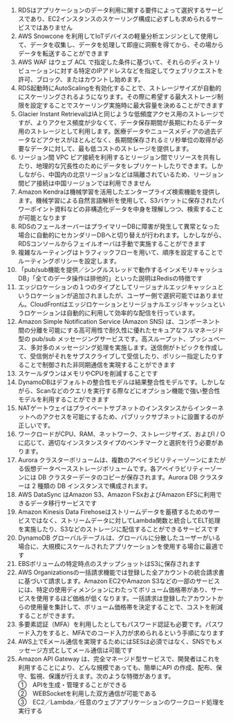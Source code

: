 1. RDSはアプリケーションのデータ利用に関する要件によって選択するサービスであり、EC2インスタンスのスケーリング構成に必ずしも求められるサービスではありません
2. AWS Snowcone を利用してIoTデバイスの軽量分析エンジンとして使用して、データを収集し、データを処理して即座に洞察を得てから、その場からデータを転送することができます
3. AWS WAF はウェブ ACL で指定した条件に基づいて、それらのディストリビューションに対する特定のIPアドレスなどを指定してウェブリクエストを許可、ブロック、またはカウントし始めます。
4. RDS起動時にAutoScalingを有効化することで、ストレージサイズが自動的にスケーリングされるようになります。その際に希望する最大ストレージ制限を設定することでスケーリング実施時に最大容量を決めることができます
5. Glacier Instant RetrievalはIAと同じような低頻度アクセス用のストレージですが、よりアクセス頻度が少なくて、データ保存期間が長期にわたるデータ用のストレージとして利用します。医療データやニュースメディアの過去データなどアクセスがほとんどなく、長期間保存されるミリ秒単位の取得が必要なデータに対して、最も低コストのストレージを提供します。
6. リージョン間 VPC ピア接続を利用するとリージョン間でリソースを共有したり、地理的な冗長性のためにデータをレプリケートしたりできます。しかしながら、中国内の北京リージョンなどは隔離されているため、リージョン間ピア接続は中国リージョンでは利用できません
7. Amazon Kendraは機械学習を活用したエンタープライズ検索機能を提供します。機械学習による自然言語解析を使用して、S3バケットに保存されたパワーポイント資料などの非構造化データを中身を理解しつつ、検索することが可能となります
8. RDSのフェールオーバーはプライマリーDBに障害が発生して異常となった場合に自動的にセカンダリーDBへと切り替えが行われます。しかしながら、RDSコンソールからフェイルオーバは手動で実施することができます
9. 複雑なルーティングはトラフィックフローを用いて、順序を設定することでルーティングポリシーを設定します。
10. 「pub/sub機能を提供／シングルスレッドで動作するインメモリキャッシュDB」「全てのデータ操作は排他的」といった説明はRedisの特徴です
11. エッジロケーションの１つのタイプとしてリージョナルエッジキャッシュというロケーションが追加されましたが、ユーザー側で選択可能ではありません。CloudFrontはエッジロケーションとリージョナルエッジキャッシュというロケーションは自動的に利用して効率的な配信を行っています。
12. Amazon Simple Notification Service (Amazon SNS) は、コンポーネント間の分離を可能にする高可用性で耐久性に優れたセキュアなフルマネージド型の pub/sub メッセージングサービスです。高スループット、プッシュベース、多対多のメッセージング処理を実施します。送信側がトピックを作成して、受信側がそれをサブスクライブして受信したり、ポリシー指定したりすることで制御された非同期通信を実現することができます
13. スケールダウンはメモリやCPUを削減することです
14. DynamoDBはデフォルトの整合性モデルは結果整合性モデルです。しかしながら、Scanなどのクエリを実行する際などにオプション機能で強い整合性モデルを利用することができます
15. NATゲートウェイはプライベートサブネットのインスタンスからインターネットへのアクセスを可能にするため、パブリックサブネットに設置するのが正しいです。
16. ワークロードがCPU、RAM、ネットワーク、ストレージサイズ、およびI / Oに応じて、適切なインスタンスタイプのベンチマークと選択を行う必要があります。
17. Aurora クラスターボリュームは、複数のアベイラビリティーゾーンにまたがる仮想データベースストレージボリュームです。各アベイラビリティーゾーンには DB クラスターデータのコピーが保存されます。Aurora DB クラスターは 2 種類の DB インスタンスで構成されます。
18. AWS DataSync はAmazon S3、Amazon FSxおよびAmazon EFSに利用できるデータ移行サービスです
19. Amazon Kinesis Data Firehoseはストリームデータを蓄積するためのサービスではなく、ストリームデータに対してLambda関数と統合してELT処理を実施したり、S3などのストレージに配信することができるサービスです
20. DynamoDB グローバルテーブルは、グローバルに分散したユーザーがいる場合に、大規模にスケールされたアプリケーションを使用する場合に最適です
21. EBSボリュームの特定時点のスナップショットはS3に保存されます
22. AWS Organizationsの一括請求機能では登録した全アカウントの統合請求書に基づいて請求します。Amazon EC2やAmazon S3などの一部のサービスには、特定の使用ディメンションにわたってボリューム価格帯があり、サービスを使用するほど価格が低くなります。一括請求は登録したアカウントからの使用量を集計して、ボリューム価格帯を決定することで、コストを削減することができます。
23. 多要素認証（MFA）を利用したとしてもパスワード認証も必要です。パスワード入力をすると、MFAでのコード入力が求められるという手順になります
24. AWS上でEメール通信を実現するためにはSESは必須ではなく、SNSでもメッセージ方式としてメール通信は可能です
25. Amazon API Gateway は、完全マネージド型サービスで、開発者はこれを利用することにより、どんな規模であっても、簡単にAPI の作成、配布、保守、監視、保護が行えます。次のような特徴があります。  
①　APIを生成・管理することができる  
②　WEBSocketを利用した双方通信が可能である  
③　EC2／Lambda／任意のウェブアプリケーションのワークロード処理を実行する  


